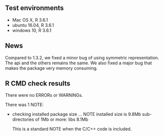 ## Test environments
* Mac OS X, R 3.6.1
* ubuntu 16.04, R 3.6.1
* windows 10, R 3.6.1

## News
Compared to 1.3.2, we fixed a minor bug of using symmetric representation. The api and the others remains the same. We also fixed a major bug that makes the package very memory consuming. 

## R CMD check results
There were no ERRORs or WARNINGs. 

There was 1 NOTE:
  
* checking installed package size ... NOTE
  installed size is 9.8Mb
  sub-directories of 1Mb or more:
    libs 8.1Mb
  
  This is a standard NOTE when the C/C++ code is included.